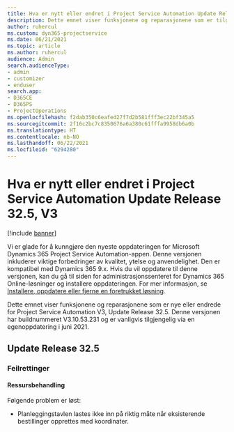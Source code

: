 ```yaml
---
title: Hva er nytt eller endret i Project Service Automation Update Release 32.5, V3
description: Dette emnet viser funksjonene og reparasjonene som er tilgjengelig i Project Service Automation Update Release 32.5, V3.
author: ruhercul
ms.custom: dyn365-projectservice
ms.date: 06/21/2021
ms.topic: article
ms.author: ruhercul
audience: Admin
search.audienceType:
- admin
- customizer
- enduser
search.app:
- D365CE
- D365PS
- ProjectOperations
ms.openlocfilehash: f2dab350c6eafed27f7d2b581fff3ec22bf345a5
ms.sourcegitcommit: 2f16c2bc7c8350676a6a380c61fffa9958db6a0b
ms.translationtype: HT
ms.contentlocale: nb-NO
ms.lasthandoff: 06/22/2021
ms.locfileid: "6294280"
---
```

# <a name="whats-new-or-changed-in-project-service-automation-update-release-325-v3"></a>Hva er nytt eller endret i Project Service Automation Update Release 32.5, V3

[!include [banner](../includes/psa-now-project-operations.md)]

Vi er glade for å kunngjøre den nyeste oppdateringen for Microsoft Dynamics 365 Project Service Automation-appen. Denne versjonen inkluderer viktige forbedringer av kvalitet, ytelse og anvendelighet. Den er kompatibel med Dynamics 365 9.x. Hvis du vil oppdatere til denne versjonen, kan du gå til siden for administrasjonssenteret for Dynamics 365 Online-løsninger og installere oppdateringen. For mer informasjon, se [Installere, oppdatere eller fjerne en foretrukket løsning](/power-platform/admin/install-remove-preferred-solution).

Dette emnet viser funksjonene og reparasjonene som er nye eller endrede for Project Service Automation V3, Update Release 32.5. Denne versjonen har buildnummeret V3.10.53.231 og er vanligvis tilgjengelig via en egenoppdatering i juni 2021.

## <a name="update-release-325"></a>Update Release 32.5

### <a name="bug-fixes"></a>Feilrettinger

#### <a name="resource-management"></a>Ressursbehandling

Følgende problem er løst:

- Planleggingstavlen lastes ikke inn på riktig måte når eksisterende bestillinger opprettes med koordinater.

